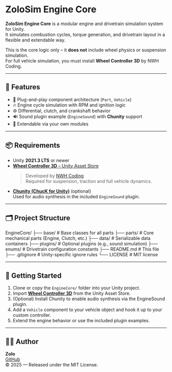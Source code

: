# ZoloSim Engine Core

**ZoloSim Engine Core** is a modular engine and drivetrain simulation system for Unity.  
It simulates combustion cycles, torque generation, and drivetrain layout in a flexible and extendable way.

This is the core logic only – it **does not** include wheel physics or suspension simulation.  
For full vehicle simulation, you must install **Wheel Controller 3D** by NWH Coding.

---

## 🔧 Features
- 🔌 Plug-and-play component architecture (`Part`, `Vehicle`)
- 🔥 Engine cycle simulation with RPM and ignition logic
- ⚙️ Differential, clutch, and crankshaft behavior
- 🔊 Sound plugin example (`EngineSound`) with **Chunity** support
- 🧩 Extendable via your own modules

---

## 📦 Requirements
- Unity **2021.3 LTS** or newer
- [**Wheel Controller 3D** – Unity Asset Store](https://assetstore.unity.com/packages/tools/physics/wheel-controller-3d-74512)  
  > Developed by [NWH Coding](https://www.nwhvehiclephysics.com/doku.php/NWH/WheelController3D/index)  
  Required for suspension, traction and full vehicle dynamics.
- [**Chunity (ChucK for Unity)**](https://github.com/ccrma/chunity) (optional)  
  Used for audio synthesis in the included `EngineSound` plugin.

---

## 🗂 Project Structure

EngineCore/
├── base/          # Base classes for all parts
├── parts/         # Core mechanical parts (Engine, Clutch, etc.)
├── data/          # Serializable data containers
├── plugins/       # Optional plugins (e.g., sound simulation)
├── enums/         # Drivetrain configuration constants
├── README.md      # This file
├── .gitignore     # Unity-specific ignore rules
└── LICENSE        # MIT license

---

## 🚀 Getting Started

1. Clone or copy the `EngineCore/` folder into your Unity project.
2. Import **[Wheel Controller 3D](https://assetstore.unity.com/packages/tools/physics/wheel-controller-3d-74512)** from the Unity Asset Store.
3. (Optional) Install Chunity to enable audio synthesis via the EngineSound plugin.
4. Add a `Vehicle` component to your vehicle object and hook it up to your custom controller.
5. Extend the engine behavior or use the included plugin examples.

---

## 🧑‍💻 Author

**Zolo**  
[GitHub](https://github.com/zolo86)  
© 2025 — Released under the MIT License.
